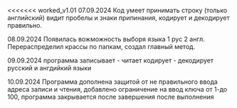 <<<<<<< worked_v1.01
07.09.2024 Код умеет принимать строку (только английский) видит пробелы и знаки припинания, кодирует и декодирует правильно.


08.09.2024 Появилась вожможность выборя языка 1 рус 2 англ. Перераспределил крассы по папкам, создал главный метод.

09.09.2024 программа записывает - читает кодирует - декодирует русский и ангдийкий языки


10.09.2024  Программа дополнена защитой от не правильного ввода адреса записи и чтения, добавлено ограничение на ввод ключа от 1-до 100, программа закрывается после завершения после выполнения
